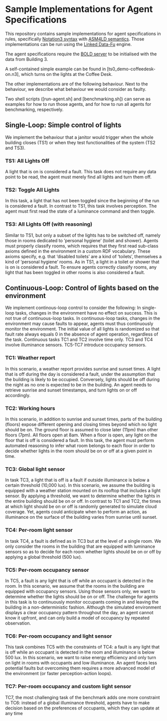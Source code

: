 # Sample Implementations for Agent Specifications

This repository contains sample implementations for agent specifications in rules, specifically [Notation3 syntax](https://www.w3.org/TeamSubmission/n3/) with [ASM4LD semantics](https://ceur-ws.org/Vol-2073/article-05.pdf). Those implementations can be run using the [Linked Data-Fu](https://linked-data-fu.github.io/) engine.

The agent specifications require the [BOLD server](https://github.com/bold-benchmark/bold-server) to be initialised with the data from Building 3.

A self-contained simple example can be found in [ts0_demo-coffeedesk-on.n3], which turns on the lights at the Coffee Desk.

The other implementations are of the following behaviour. Next to the behaviour, we describe what behaviour we would consider as faulty.

Two shell scripts ([run-agent.sh] and [benchmarking.sh]) can serve as examples for how to run those agents, and for how to run all agents for benchmarking, respectively.

## Single-Loop: Simple control of lights
We implement the behaviour that a janitor would trigger when the whole building closes (TS1) or when they test functionalities of the system (TS2 and TS3).

### TS1: All Lights Off
A light that is on is considered a fault. This task does not require any data
point to be read, the agent must merely find all lights and turn them off.

### TS2: Toggle All Lights
In this task, a light that has not been toggled since the beginning of the
run is considered a fault. In contrast to TS1, this task involves perception.
The agent must first read the state of a luminance command and then toggle.

### TS3: All Lights Off (with reasoning)
Similar to TS1, but only a subset of the lights has to be switched off, namely
those in rooms dedicated to ‘personal hygiene’ (toilet and shower). Agents
must properly classify rooms, which requires that they first read sub-class
axioms defined in the environment in a custom RDF vocabulary. These
axioms specify, e.g. that ‘disabled toilets’ are a kind of ‘toilets’, themselves
a kind of ‘personal hygiene’ rooms. As in TS1, a light in a toilet or shower
that is on is considered a fault. To ensure agents correctly classify rooms,
any light that has been toggled in other rooms is also considered a fault.

## Continuous-Loop: Control of lights based on the environment

We implement continous-loop control to consider the following:
In single-loop tasks, changes in the environment have no effect on success. This
is not true of continuous-loop tasks. In continuous-loop tasks, changes in the
environment may cause faults to appear, agents must thus continuously monitor
the environment. The initial value of all lights is randomized so that fault rate
always equals 0 in the absence of agent operation, regardless of the task.
Continuous tasks TC1 and TC2 involve time only. TC3 and TC4 involve
illuminance sensors. TC5-TC7 introduce occupancy sensors.

### TC1: Weather report
In this scenario, a weather report provides sunrise and sunset times. A light
that is off during the day is considered a fault, under the assumption that the
building is likely to be occupied. Conversely, lights should be off during the
night as no one is expected to be in the building. An agent needs to retrieve
sunrise and sunset timestamps, and turn lights on or off accordingly.
### TC2: Working hours
In this scenario, in addition to sunrise and sunset times, parts of the
building (floors) expose different opening and closing times beyond which no
light should be on. The ground floor is assumed to close later (11pm) than
other floors (7pm). All floors open at 8am. When a floor is open, any light on
the floor that is off is considered a fault. In this task, the agent must perform
automated reasoning to infer what room belongs to each floor in order to
decide whether lights in the room should be on or off at a given point in time.
### TC3: Global light sensor
In task TC3, a light that is off is a fault if outside illuminance is below a
certain threshold (10,000 lux). In this scenario, we assume the building is
equipped with a weather station mounted on its rooftop that includes a light
sensor. By applying a threshold, we want to determine whether the lights
in the entire building should be on or off. In contrast to TC1 and TC2, the
times at which light should be on or off is randomly generated to simulate
cloud coverage. Yet, agents could anticipate when to perform an action, as
illuminance on the surface of the building varies from sunrise until sunset.
### TC4: Per-room light sensor
In task TC4, a fault is defined as in TC3 but at the level of a single room.
We only consider the rooms in the building that are equipped with luminance
sensors so as to decide for each room whether lights should be on or off by
applying a global threshold (500 lux).
### TC5: Per-room occupancy sensor
In TC5, a fault is any light that is off while an occupant is detected in
the room. In this scenario, we assume that the rooms in the building are
equipped with occupancy sensors. Using those sensors only, we want to
determine whether the lights should be on or off. The challenge for agents
in this task is to continuously monitor occupants coming in and leaving the
building in a non-deterministic fashion. Although the simulated environment
displays a clear occupancy pattern throughout the day, an agent cannot know
it upfront, and can only build a model of occupancy by repeated observation.
### TC6: Per-room occupancy and light sensor
This task combines TC5 with the constraints of TC4: a fault is any light
that is off while an occupant is detected in the room and illuminance is below
500 lux. In this scenario, we want to raise energy efficiency and only turn
on light in rooms with occupants and low illuminance. An agent faces less
potential faults but overcoming them requires a more advanced model of the
environment (or faster perception-action loops).
### TC7: Per-room occupancy and custom light sensor
TC7, the most challenging task of the benchmark adds one more constraint
to TC6: instead of a global illuminance threshold, agents have to make decision
based on the preferences of occupants, which they can update at any time

